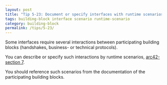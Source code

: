 ```yaml
---
layout: post
title: "Tip 5-23: Document or specify interfaces with runtime scenarios!"
tags: building-block interface scenario runtime-scenario
category: building-block
permalink: /tips/5-23/
---
```


Some interfaces require several interactions between participating
building blocks (handshakes, business- or technical protocols).

You can describe or specify such interactions by runtime scenarios,
[arc42-section 7](/section-7).

You should reference such scenarios from the documentation of
the participating building blocks.
